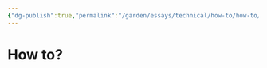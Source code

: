 ```yaml
---
{"dg-publish":true,"permalink":"/garden/essays/technical/how-to/how-to/","pinned":true,"noteIcon":"1","created":"2024-12-01T00:12:13.854+01:00","updated":"2024-12-19T20:29:05.624+01:00"}
---
```


# How to?



